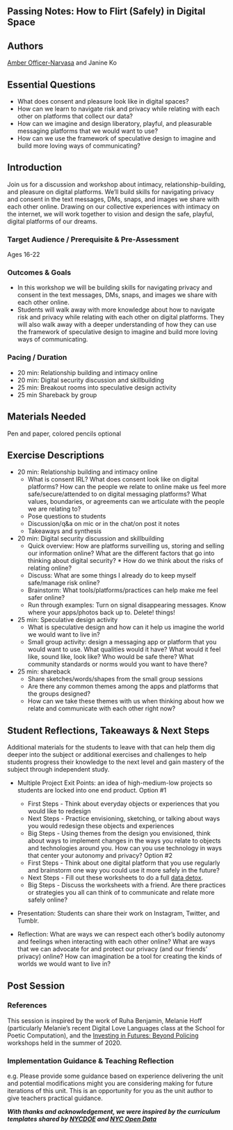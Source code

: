 ## Passing Notes: How to Flirt (Safely) in Digital Space

## Authors
[Amber Officer-Narvasa](amberonarvasa.weebly.com/work) and Janine Ko  

## Essential Questions
- What does consent and pleasure look like in digital spaces?
- How can we learn to navigate risk and privacy while relating with each other on platforms that collect our data? 
- How can we imagine and design liberatory, playful, and pleasurable messaging platforms that we would want to use? 
- How can we use the framework of speculative design to imagine and build more loving ways of communicating?


## Introduction
Join us for a discussion and workshop about intimacy, relationship-building, and pleasure on digital platforms. We’ll build skills for navigating privacy and consent in the text messages, DMs, snaps, and images we share with each other online. Drawing on our collective experiences with intimacy on the internet, we will work together to vision and design the safe, playful, digital platforms of our dreams.


### Target Audience / Prerequisite & Pre-Assessment
Ages 16-22

### Outcomes & Goals
- In this workshop we will be building skills for navigating privacy and consent in the text messages, DMs, snaps, and images we share with each other online.
- Students will walk away with more knowledge about how to navigate risk and privacy while relating with each other on digital platforms. They will also walk away with a deeper understanding of how they can use the framework of speculative design to imagine and build more loving ways of communicating.

### Pacing / Duration
- 20 min: Relationship building and intimacy online 
- 20 min: Digital security discussion and skillbuilding 
- 25 min: Breakout rooms into speculative design activity
- 25 min Shareback by group

## Materials Needed
Pen and paper, colored pencils optional

## Exercise Descriptions
* 20 min: Relationship building and intimacy online
  * What is consent IRL? What does consent look like on digital platforms? How can the people we relate to online make us feel more safe/secure/attended to on digital messaging platforms? What values, boundaries, or agreements can we articulate with the people we are relating to?
  * Pose questions to students
  * Discussion/q&a on mic or in the chat/on post it notes 
  * Takeaways and synthesis
 * 20 min: Digital security discussion and skillbuilding
   * Quick overview: How are platforms surveilling us, storing and selling our information online? What are the different factors that go into thinking about digital security?      * How do we think about the risks of relating online? 
   * Discuss: What are some things I already do to keep myself safe/manage risk online? 
   * Brainstorm: What tools/platforms/practices can help make me feel safer online? 
   * Run through examples: Turn on signal disappearing messages. Know where your apps/photos back up to. Delete! things!
 * 25 min: Speculative design activity
   * What is speculative design and how can it help us imagine the world we would want to live in?
   * Small group activity: design a messaging app or platform that you would want to use. What qualities would it have? What would it feel like, sound like, look like? Who would be safe there? What community standards or norms would you want to have there?
 * 25 min: shareback
   * Share sketches/words/shapes from the small group sessions
   * Are there any common themes among the apps and platforms that the groups designed?
   * How can we take these themes with us when thinking about how we relate and communicate with each other right now? 



## Student Reflections, Takeaways & Next Steps
Additional materials for the students to leave with that can help them dig deeper into the subject or additional exercises and challenges to help students progress their knowledge to the next level and gain mastery of the subject through independent study.

* Multiple Project Exit Points: an idea of high-medium-low projects so students are locked into one end product.
Option #1
  * First Steps - Think about everyday objects or experiences that you would like to redesign
  * Next Steps - Practice envisioning, sketching, or talking about ways you would redesign these objects and experiences 
  * Big Steps - Using themes from the design you envisioned, think about ways to implement changes in the ways you relate to objects and technologies around you. How can you use technology in ways that center your autonomy and privacy?
Option #2
  * First Steps - Think about one digital platform that you use regularly and brainstorm one way you could use it more safely in the future? 
  * Next Steps - Fill out these worksheets to do a full [data detox](https://cdn.ttc.io/s/datadetoxkit.org/youth/Data-Detox-x-Youth_EN.pdf).
  * Big Steps - Discuss the worksheets with a friend. Are there practices or strategies you all can think of to communicate and relate more safely online? 

* Presentation: Students can share their work on Instagram, Twitter, and Tumblr.
* Reflection: What are ways we can respect each other’s bodily autonomy and feelings when interacting with each other online? What are ways that we can advocate for and protect our privacy (and our friends’ privacy) online? How can imagination be a tool for creating the kinds of worlds we would want to live in? 
## Post Session

### References
This session is inspired by the work of Ruha Benjamin, Melanie Hoff (particularly Melanie’s recent Digital Love Languages class at the School for Poetic Computation), and the [Investing in Futures: Beyond Policing](https://medium.com/@moreandmoreunlimited/investing-in-futures-beyond-policing-7b1f44f846f3) workshops held in the summer of 2020.  

### Implementation Guidance & Teaching Reflection  
e.g. Please provide some guidance based on experience delivering the unit and potential modifications might you are considering making for future iterations of this unit. This is an opportunity for you as the unit author to give teachers practical guidance.

***With thanks and acknowledgement, we were inspired by the curriculum templates shared by [NYCDOE](http://blueprint.cs4all.nyc/units/40/) and [NYC Open Data](https://github.com/datapolitan/Data_Analytics_Classes/blob/gh-pages/Excel_Tools_Summarizing_Data.md)***
